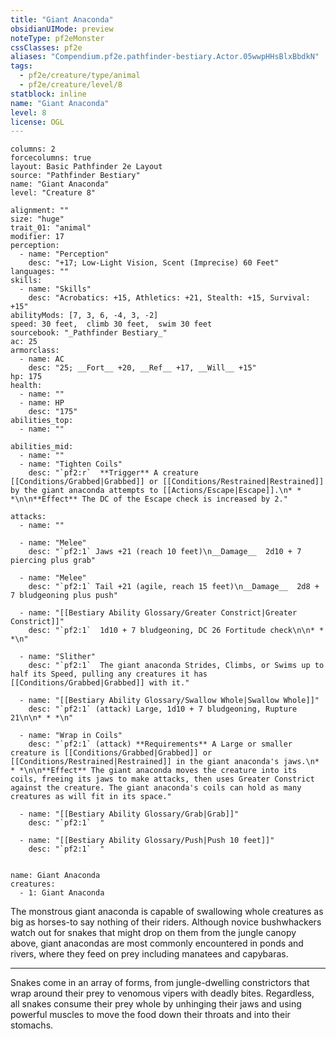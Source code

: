 ```yaml
---
title: "Giant Anaconda"
obsidianUIMode: preview
noteType: pf2eMonster
cssClasses: pf2e
aliases: "Compendium.pf2e.pathfinder-bestiary.Actor.05wwpHHsBlxBbdkN" 
tags:
  - pf2e/creature/type/animal
  - pf2e/creature/level/8
statblock: inline
name: "Giant Anaconda"
level: 8
license: OGL
---
```


```statblock
columns: 2
forcecolumns: true
layout: Basic Pathfinder 2e Layout
source: "Pathfinder Bestiary"
name: "Giant Anaconda"
level: "Creature 8"

alignment: ""
size: "huge"
trait_01: "animal"
modifier: 17
perception:
  - name: "Perception"
    desc: "+17; Low-Light Vision, Scent (Imprecise) 60 Feet"
languages: ""
skills:
  - name: "Skills"
    desc: "Acrobatics: +15, Athletics: +21, Stealth: +15, Survival: +15"
abilityMods: [7, 3, 6, -4, 3, -2]
speed: 30 feet,  climb 30 feet,  swim 30 feet
sourcebook: "_Pathfinder Bestiary_"
ac: 25
armorclass:
  - name: AC
    desc: "25; __Fort__ +20, __Ref__ +17, __Will__ +15"
hp: 175
health:
  - name: ""
  - name: HP
    desc: "175"
abilities_top:
  - name: ""

abilities_mid:
  - name: ""
  - name: "Tighten Coils"
    desc: "`pf2:r`  **Trigger** A creature [[Conditions/Grabbed|Grabbed]] or [[Conditions/Restrained|Restrained]] by the giant anaconda attempts to [[Actions/Escape|Escape]].\n* * *\n\n**Effect** The DC of the Escape check is increased by 2."

attacks:
  - name: ""

  - name: "Melee"
    desc: "`pf2:1` Jaws +21 (reach 10 feet)\n__Damage__  2d10 + 7 piercing plus grab"

  - name: "Melee"
    desc: "`pf2:1` Tail +21 (agile, reach 15 feet)\n__Damage__  2d8 + 7 bludgeoning plus push"

  - name: "[[Bestiary Ability Glossary/Greater Constrict|Greater Constrict]]"
    desc: "`pf2:1`  1d10 + 7 bludgeoning, DC 26 Fortitude check\n\n* * *\n"

  - name: "Slither"
    desc: "`pf2:1`  The giant anaconda Strides, Climbs, or Swims up to half its Speed, pulling any creatures it has [[Conditions/Grabbed|Grabbed]] with it."

  - name: "[[Bestiary Ability Glossary/Swallow Whole|Swallow Whole]]"
    desc: "`pf2:1` (attack) Large, 1d10 + 7 bludgeoning, Rupture 21\n\n* * *\n"

  - name: "Wrap in Coils"
    desc: "`pf2:1` (attack) **Requirements** A Large or smaller creature is [[Conditions/Grabbed|Grabbed]] or [[Conditions/Restrained|Restrained]] in the giant anaconda's jaws.\n* * *\n\n**Effect** The giant anaconda moves the creature into its coils, freeing its jaws to make attacks, then uses Greater Constrict against the creature. The giant anaconda's coils can hold as many creatures as will fit in its space."

  - name: "[[Bestiary Ability Glossary/Grab|Grab]]"
    desc: "`pf2:1`  "

  - name: "[[Bestiary Ability Glossary/Push|Push 10 feet]]"
    desc: "`pf2:1`  "
 
```

```encounter-table
name: Giant Anaconda
creatures:
  - 1: Giant Anaconda
```



The monstrous giant anaconda is capable of swallowing whole creatures as big as horses-to say nothing of their riders. Although novice bushwhackers watch out for snakes that might drop on them from the jungle canopy above, giant anacondas are most commonly encountered in ponds and rivers, where they feed on prey including manatees and capybaras.

* * *

Snakes come in an array of forms, from jungle-dwelling constrictors that wrap around their prey to venomous vipers with deadly bites. Regardless, all snakes consume their prey whole by unhinging their jaws and using powerful muscles to move the food down their throats and into their stomachs.
